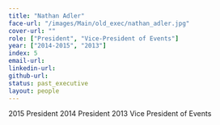 ```yaml
---
title: "Nathan Adler"
face-url: "/images/Main/old_exec/nathan_adler.jpg"
cover-url: ""
role: ["President", "Vice-President of Events"]
year: ["2014-2015", "2013"]
index: 5
email-url:
linkedin-url:
github-url:
status: past_executive
layout: people
---
```


2015 President
2014 President
2013 Vice President of Events
